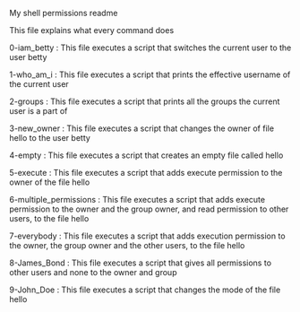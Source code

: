 My shell permissions readme

This file explains what every command does

0-iam_betty :
This file executes a script that switches the current user to the user betty

1-who_am_i :
This file executes a script that prints the effective username of the current user

2-groups :
This file executes a script that prints all the groups the current user is a part of

3-new_owner :
This file executes a script that changes the owner of file hello to the user betty

4-empty :
This file executes a script that creates an empty file called hello

5-execute :
This file executes a script that adds execute permission to the owner of the file hello

6-multiple_permissions :
This file executes  a script that adds execute permission to the owner and the group owner, and read permission to other users, to the file hello

7-everybody :
This file executes a script that adds execution permission to the owner, the group owner and the other users, to the file hello

8-James_Bond :
This file executes a script that gives all permissions to other users and none to the owner and group

9-John_Doe :
This file executes a script that changes the mode of the file hello